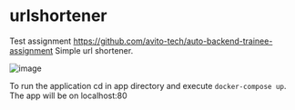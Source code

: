 # urlshortener
Test assignment https://github.com/avito-tech/auto-backend-trainee-assignment
Simple url shortener. 

![image](https://user-images.githubusercontent.com/45700603/111376352-66ae5800-86b0-11eb-9851-5e937e48d5f8.png)

To run the application cd in app directory and execute `docker-compose up`. 
The app will be on localhost:80

